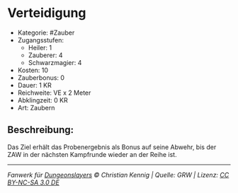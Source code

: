 # Verteidigung

- Kategorie: #Zauber
- Zugangsstufen:
  - Heiler: 1
  - Zauberer: 4
  - Schwarzmagier: 4
- Kosten: 10
- Zauberbonus: 0
- Dauer: 1 KR
- Reichweite: VE x 2 Meter
- Abklingzeit: 0 KR
- Art: Zaubern

## Beschreibung:

Das Ziel erhält das Probenergebnis als Bonus auf seine Abwehr, bis der ZAW in der nächsten Kampfrunde wieder an der Reihe ist.

---

_Fanwerk für [Dungeonslayers](https://www.dungeonslayers.net/) © Christian Kennig | Quelle: GRW | Lizenz: [CC BY-NC-SA 3.0 DE](https://creativecommons.org/licenses/by-nc-sa/3.0/de/)_
